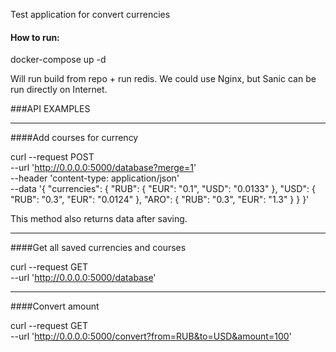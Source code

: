 Test application for convert currencies

#### How to run:
docker-compose up -d

Will run build from repo + run redis.
We could use Nginx, but Sanic can be run directly on Internet.

###API EXAMPLES
____________________________________
####Add courses for currency

curl --request POST \
  --url 'http://0.0.0.0:5000/database?merge=1' \
  --header 'content-type: application/json' \
  --data '{
  "currencies": {
    "RUB": {
      "EUR": "0.1",
      "USD": "0.0133"
    },
    "USD": {
      "RUB": "0.3",
      "EUR": "0.0124"
    },
    "ARO": {
      "RUB": "0.3",
      "EUR": "1.3"
    }
  }
}'

This method also returns data after saving.
____________________________________
####Get all saved currencies and courses

curl --request GET \
  --url 'http://0.0.0.0:5000/database'
  
___________________________________
####Convert amount

curl --request GET \
  --url 'http://0.0.0.0:5000/convert?from=RUB&to=USD&amount=100'
